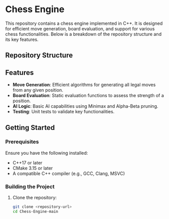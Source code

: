# Chess Engine

This repository contains a chess engine implemented in C++. It is designed for efficient move generation, board evaluation, and support for various chess functionalities. Below is a breakdown of the repository structure and its key features.

## Repository Structure

## Features
- **Move Generation**: Efficient algorithms for generating all legal moves from any given position.
- **Board Evaluation**: Static evaluation functions to assess the strength of a position.
- **AI Logic**: Basic AI capabilities using Minimax and Alpha-Beta pruning.
- **Testing**: Unit tests to validate key functionalities.

## Getting Started

### Prerequisites
Ensure you have the following installed:
- C++17 or later
- CMake 3.15 or later
- A compatible C++ compiler (e.g., GCC, Clang, MSVC)

### Building the Project
1. Clone the repository:
   ```bash
   git clone <repository-url>
   cd Chess-Engine-main

